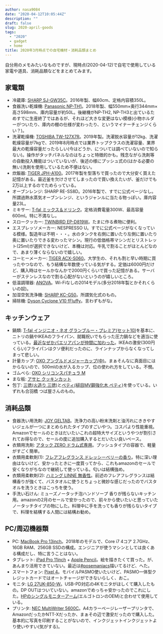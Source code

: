 ```yaml
---
author: nasa9084
date: "2020-04-12T10:05:44Z"
description: ""
draft: false
slug: 2020-april-goods
tags:
  - "2020"
  - gadget
  - home
title: 2020年3月時点での自宅機材・消耗品類まとめ
---
```



自分用のメモみたいなものですが、現時点(2020-04-12)で自宅で使用している家電や道具、消耗品類などをまとめてみます。

## 家電類

* 冷蔵庫: [SHARP SJ-GW35C](https://jp.sharp/reizo/products/sjgw35c.html)。2016年製、幅60cm、定格内容積350L。
* 食器洗い乾燥機: [Panasonic NP-TH1](https://panasonic.jp/dish/p-db/NP-TH1.html)。2018年製、幅550mm×奥行344mm×高さ598mm、庫内容量が約50L。後継機がNP-TH2, NP-TH3と出ているためすでに生産終了ではあるが、それほど大きな変更はない模様(小物ホルダーがついたり、庫内の棚の仕様が変わったり、というマイナーチェンジくらい？)。
* 洗濯乾燥機: [TOSHIBA TW-127X7R](https://www.toshiba-lifestyle.co.jp/living/laundries/tw_127x7/)。2019年製。洗濯脱水容量が12kg、洗濯乾燥容量が7kgで、2019年8月時点では業界トップクラスの洗濯容量、業界最大の乾燥容量だったらしい(今はどうか、については調べていないので知らない)。操作がタッチパネルなのはちょっと特徴的かも。残念ながら洗剤等の自動投入機能はついていないが、後述の様にプッシュ式の(はかる必要の無い)洗剤を使用しているため不便はない。
* 炊飯器: [TIGER JPH-A100](https://www.tiger.jp/product/ricecooker/JPH-A.html?productId=JPH-A)。2017年製を型落ちで買ったので大分安く買えた記憶がある。最近釜を欠けさせてしまったので買い換えたいが、釜だけでも2万以上するのでためらっている。
* オーブンレンジ: SHARP RE-SS8D。2016年製で、すでに公式ページなし。所謂過熱水蒸気オーブンレンジ、というジャンルに当たる物っぽい。庫内容量23L。
* ミキサー: [T-fal ミックス＆ドリンク](https://www.t-fal.co.jp/products/cooking-appliances/blenders/mix_and_drink_red/)。定格消費電量300W、最高容量600ml。特に不満なし。
* スロークッカー: [TWINBIRD EP-D819W](https://www.twinbird.jp/products/epd819.html)。たまに作る煮物に便利。
* エスプレッソメーカー: NESPRESSO U。すでに公式ページがなくなっている模様。製造年は不明・・・。水のタンクを右側に置いたり左側に置いたり奥に置いたりできる変わったマシン。現行の低価格帯マシンだとリストレット(25ml)が選択できないけど、本機は対応。牛乳で割ることがほとんどなので、あまり薄くならないので嬉しい。
* コーヒーメーカー: [TIGER ACX-S060](https://www.tiger.jp/product/coffeemaker/ACX-S060.html?productId=ACX-S060)。大学生の、それも割と早い時期に買ったやつなので、もう結構な年数使っている気がする。定価は6000円だけど、購入時はセールかなんかで2000円くらいで買った記憶がある。サーバーがステンレスなので割る心配がないというのが嬉しいところ。
* 低温調理器: [ANOVA](https://anovaculinary.com/?lang=ja)。Wi-Fiなしの2014モデル(多分2018年製とかそれくらいの奴)。
* 加湿空気洗浄機: [SHARP KC-G50](https://jp.sharp/kuusei/products/kcg50.html)。所謂気化式のもの。
* 掃除機: [Dyson Cyclone V10 fFluffy](https://www.dyson.co.jp/dyson-vacuums/cordless/dyson-v10/%e3%82%b7%e3%83%aa%e3%83%bc%e3%82%ba%e4%b8%80%e8%a6%a7.aspx)。言わずもがな。

## キッチンウェア

* 鍋類: [T-fal インジニオ・ネオ グランブルー・プレミア(セット10)](https://www.t-fal.co.jp/products/pots-pans/stackable/ingenio_grand_bleu_premier/)を基本に、ニトリの鍋やIKEAのフライパン、就職祝いでもらった圧力鍋などを適当に使っている。[最近なぜかパエリアパンが仲間に加わった](/birthday-paella/)。IKEAの激安(300円くらい)フライパンはクソ便利だったのに、ラインナップからなくなってしまって悲しい。
* 計量カップ: [OXO アングルドメジャーカップ(中)](https://www.oxojapan.com/products/cooking-baking-34/measuring/angled-measuring-cup-2-cup)。まぁそんなに真面目にはからないので、500mlの水が入るカップ、位の使われ方をしている。不憫。
* ゴムべら: [OXO シリコンスパチュラ M](https://www.oxojapan.com/products/cooking-baking-34/silicone-nylon-cooking-tools/medium-silicone-spatula#raspberry)
* まな板: [アサヒ クッキンカット](https://www.kitchentime.jp/products/detail/4)
* 包丁: [三徳(火造り 三徳)](https://tsubaya.co.jp/?pid=107802071)と[ペティ(槌目MV鋼強化木 ペティ)](https://tsubaya.co.jp/?pid=107802057)を使っている。いずれも合羽橋 つば屋さんのもの。

## 消耗品類

* 食器洗い用洗剤: [JOY GELTAB](https://www.myrepi.com/home/cleaning/joy-geltab)。洗浄力の高い粉末洗剤と油汚れにききやすいジェルが一つにまとめられたタイプのすごいやつ。コスパより性能重視。Amazonでセールのときはだいたいこれの超特大サイズというやつが割引されてお得なので、セールの度に追加購入するとだいたい良いペース。
* 衣類用洗剤: [アタック ZERO ドラム式専用](https://www.kao.co.jp/attack/products/zero/)。プッシュタイプの容器で、軽量がすごく簡単。
* 衣類用柔軟剤(1): [フレアフレグランス ドレッシーベリーの香り](https://www.kao.co.jp/flair-fragrance/lineup/)。特に深い理由はないけど、安かったときに一度買ってから、これもamazonのセールで安くなりがちなので継続して使っている。匂いは結構強め。
* 衣類用柔軟剤(2): [ハミング LINNE 無香性](https://www.kao.co.jp/humming/linne/)。前述のフレアフレグランスは結構香りが強くて、バスタオルに使うとちょっと微妙な感じだったのでバスタオルを洗うときはこっちを使う。
* 手洗い石けん: ミューズノータッチ泡ハンドソープ 香りが残らないキッチン用。amazonの2月のセールで安かったので、前々から使いたいと思っていたノータッチタイプの物にした。料理中に手を洗っても香りが残らないタイプで、料理を結構する人間には結構お勧め。

## PC/周辺機器類

* PC: [MacBook Pro 13inch](https://www.apple.com/jp/macbook-pro-13/)。2018年のモデルで、Core i7 4コア 2.7GHz、16GB RAM、256GB SSDの構成。エンジニアが使うマシンとしては良くある構成だし、特に言うことはない。
* タブレット: [iPad Pro 11inch](https://www.apple.com/jp/ipad-pro/) + [Apple Pencil](https://www.apple.com/jp/apple-pencil/)。絵を描きたくて買った。が、あんまり活用できていない。最近は[#posemaniacs](https://twitter.com/search?q=from%3A%40nasa9084%20%23posemaniacs&src=typed_query)描いてるけど、へた。
* スマートフォン: [Pixel 4](https://store.google.com/jp/product/pixel_4)。モバイルPASMO使いたいけど、PASMO一体型クレジットカードではオートチャージができないらしく、おこ。
* モニタ: [LG 27UK-850-W](https://www.lg.com/jp/monitor/lg-27UK850-W)。USB-PD対応の4Kモニタがほしくて購入したもの。DP OUTはついていない。amazonでめっちゃ安かったのでこれにした。[HPのシングルモニターアーム](https://www8.hp.com/jp/ja/monitors/product-details/4285255)(エルゴトロンのOEM)と合わせて使用している。
* プリンタ: [NEC MultiWriter 5600C](https://jpn.nec.com/printer/laser/color/5600c/index.html)。A4カラーページレーザープリンタで、AmazonだったかNTT-Xだったか、まぁその辺で激安だったので購入した。基本的に写真を印刷することがないので、インクジェットインクジェットより使いやすい(気がする)。



